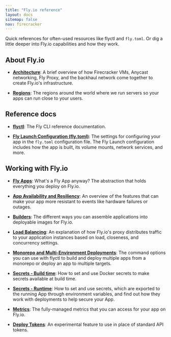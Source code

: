 ```yaml
---
title: "Fly.io reference"
layout: docs
sitemap: false
nav: firecracker
---
```


Quick references for often-used resources like flyctl and `fly.toml`. Or dig a little deeper into Fly.io capabilities and how they work.

## About Fly.io

* [**Architecture**](/docs/reference/architecture/):
A brief overview of how Firecracker VMs, Anycast networking, Fly Proxy, and the backhaul network come together to create Fly.io's infrastructure.

* [**Regions**](/docs/reference/regions/):
The regions around the world where we run servers so your apps can run close to your users.

## Reference docs

* [**flyctl**](/docs/flyctl/):
The Fly CLI reference documentation.

* [**Fly Launch Configuration (fly.toml)**](/docs/reference/configuration/):
The settings for configuring your app in the `fly.toml` configuration file. The Fly Launch configuration includes how the app is built, its volume mounts, network services, and more.

## Working with Fly.io

* [**Fly Apps**](/docs/reference/apps/):
What's a Fly App anyway? The abstraction that holds everything you deploy on Fly.io.

* [**App Availability and Resiliency**](/docs/reference/app-availability):
An overview of the features that can make your app more resistant to events like hardware failures or outages.

* [**Builders**](/docs/reference/builders/):
The different ways you can assemble applications into deployable images for Fly.io.

* [**Load Balancing**](/docs/reference/load-balancing/):
An explanation of how Fly.io's proxy distributes traffic to your application instances based on load, closeness, and concurrency settings.

* [**Monorepo and Multi-Environment Deployments**](/docs/reference/monorepo/):
The command options you can use with flyctl to build and deploy multiple apps from a monorepo or deploy an app to multiple targets.

* [**Secrets - Build time**](/docs/reference/build-secrets/):
How to set and use Docker secrets to make secrets available at build time.

* [**Secrets - Runtime**](/docs/reference/secrets/):
How to set and use secrets, which are exported to the running App through environment variables, and find out how they work with deployments to help secure your App.

* [**Metrics**](/docs/reference/metrics):
The fully-managed metrics that you can access for your app on Fly.io.

* [**Deploy Tokens**](/docs/reference/deploy-tokens/):
An experimental feature to use in place of standard API tokens.
